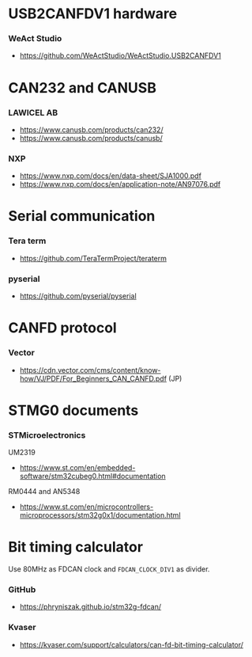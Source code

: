 # USB2CANFDV1 hardware

### WeAct Studio
* https://github.com/WeActStudio/WeActStudio.USB2CANFDV1


# CAN232 and CANUSB

### LAWICEL AB
* https://www.canusb.com/products/can232/
* https://www.canusb.com/products/canusb/

### NXP
* https://www.nxp.com/docs/en/data-sheet/SJA1000.pdf
* https://www.nxp.com/docs/en/application-note/AN97076.pdf


# Serial communication

### Tera term
* https://github.com/TeraTermProject/teraterm

### pyserial
* https://github.com/pyserial/pyserial


# CANFD protocol

### Vector
* https://cdn.vector.com/cms/content/know-how/VJ/PDF/For_Beginners_CAN_CANFD.pdf (JP)


# STMG0 documents

### STMicroelectronics
UM2319
* https://www.st.com/en/embedded-software/stm32cubeg0.html#documentation

RM0444 and AN5348
* https://www.st.com/en/microcontrollers-microprocessors/stm32g0x1/documentation.html


# Bit timing calculator
Use 80MHz as FDCAN clock and `FDCAN_CLOCK_DIV1` as divider.

### GitHub
* https://phryniszak.github.io/stm32g-fdcan/

### Kvaser
* https://kvaser.com/support/calculators/can-fd-bit-timing-calculator/

